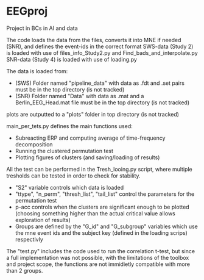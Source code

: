 # EEGproj
Project in BCs in AI and data



The code loads the data from the files, converts it into MNE if needed (SNR), and defines the event-ids in the correct format
SWS-data (Study 2) is loaded with use of files_info_Study2.py and Find_bads_and_interpolate.py
SNR-data (Study 4) is loaded with use of loading.py

The data is loaded from:
- (SWS) Folder named "pipeline_data" with data as .fdt and .set pairs must be in the top directory (is not tracked)
- (SNR) Folder named "Data" with data as .mat and a Berlin_EEG_Head.mat file must be in the top directory (is not tracked)

plots are outputted to a "plots" folder in top directory (is not tracked)

main_per_tets.py defines the main functions used:
- Subreacting ERP and computing average of time-frequency decomposition
- Running the clustered permutation test
- Plotting figures of clusters (and saving/loading of results)

All the test can be performed in the Tresh_looing.py script, where multiple tresholds can be tested in order to check for stability.
- "S2" variable controls which data is loaded
- "ttype", "n_perm", "thresh_list", "tail_list" control the parameters for the permutation test
- p-acc controls when the clusters are significant enough to be plotted (choosing something higher than the actual critical value allows exploration of results)
- Groups are defined by the "G_id" and "G_subgroup" variables which use the mne event ids and the subject key (defined in the loading scrips) respectivly





The "test.py" includes the code used to run the correlation t-test, but since a full implementation was not possible, with the limitations of the toolbox and project scope, the functions are not immidietly compatible with more than 2 groups. 
